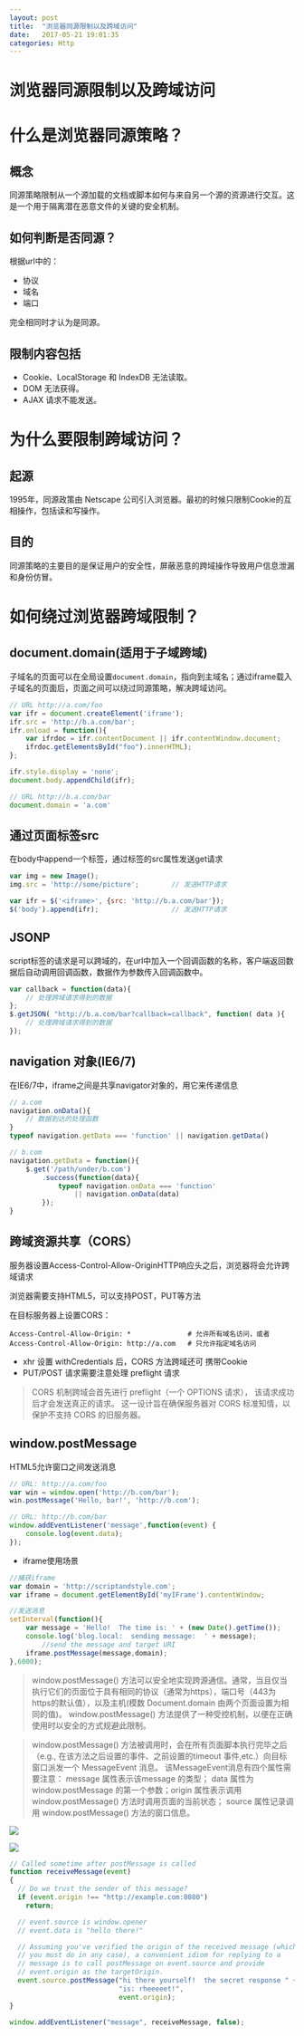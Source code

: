 ```yaml
---
layout: post
title:  "浏览器同源限制以及跨域访问"
date:   2017-05-21 19:01:35
categories: Http
---
```


# 浏览器同源限制以及跨域访问

# 什么是浏览器同源策略？

## 概念

同源策略限制从一个源加载的文档或脚本如何与来自另一个源的资源进行交互。这是一个用于隔离潜在恶意文件的关键的安全机制。

## 如何判断是否同源？

根据url中的：

- 协议
- 域名
- 端口

完全相同时才认为是同源。

## 限制内容包括

- Cookie、LocalStorage 和 IndexDB 无法读取。
- DOM 无法获得。
- AJAX 请求不能发送。

# 为什么要限制跨域访问？

## 起源
1995年，同源政策由 Netscape 公司引入浏览器。最初的时候只限制Cookie的互相操作，包括读和写操作。

## 目的
同源策略的主要目的是保证用户的安全性，屏蔽恶意的跨域操作导致用户信息泄漏和身份仿冒。

# 如何绕过浏览器跨域限制？

## document.domain(适用于子域跨域)

子域名的页面可以在全局设置`document.domain`，指向到主域名；通过iframe载入子域名的页面后，页面之间可以绕过同源策略，解决跨域访问。

```js
// URL http://a.com/foo
var ifr = document.createElement('iframe');
ifr.src = 'http://b.a.com/bar'; 
ifr.onload = function(){
    var ifrdoc = ifr.contentDocument || ifr.contentWindow.document;
    ifrdoc.getElementsById("foo").innerHTML);
};

ifr.style.display = 'none';
document.body.appendChild(ifr);
```

```js
// URL http://b.a.com/bar
document.domain = 'a.com'
```

## 通过页面标签src

在body中append一个标签，通过标签的src属性发送get请求

```js
var img = new Image();
img.src = 'http://some/picture';        // 发送HTTP请求

var ifr = $('<iframe>', {src: 'http://b.a.com/bar'});
$('body').append(ifr);                  // 发送HTTP请求
```
## JSONP

script标签的请求是可以跨域的，在url中加入一个回调函数的名称，客户端返回数据后自动调用回调函数，数据作为参数传入回调函数中。

```js
var callback = function(data){
    // 处理跨域请求得到的数据
};
$.getJSON( "http://b.a.com/bar?callback=callback", function( data ){
    // 处理跨域请求得到的数据
});
```
## navigation 对象(IE6/7)

在IE6/7中，iframe之间是共享navigator对象的，用它来传递信息

```js
// a.com
navigation.onData(){
    // 数据到达的处理函数
}
typeof navigation.getData === 'function' || navigation.getData()
```
```js
// b.com
navigation.getData = function(){
    $.get('/path/under/b.com')
        .success(function(data){
            typeof navigation.onData === 'function'
                || navigation.onData(data)
        });
}
```
## 跨域资源共享（CORS）

服务器设置Access-Control-Allow-OriginHTTP响应头之后，浏览器将会允许跨域请求

浏览器需要支持HTML5，可以支持POST，PUT等方法

在目标服务器上设置CORS：
```
Access-Control-Allow-Origin: *              # 允许所有域名访问，或者
Access-Control-Allow-Origin: http://a.com   # 只允许指定域名访问
```

- xhr 设置 withCredentials 后，CORS 方法跨域还可 携带Cookie
- PUT/POST 请求需要注意处理 preflight 请求
> CORS 机制跨域会首先进行 preflight（一个 OPTIONS 请求）， 该请求成功后才会发送真正的请求。 这一设计旨在确保服务器对 CORS 标准知情，以保护不支持 CORS 的旧服务器。

## window.postMessage

HTML5允许窗口之间发送消息

```js
// URL: http://a.com/foo
var win = window.open('http://b.com/bar');
win.postMessage('Hello, bar!', 'http://b.com'); 
```

```js
// URL: http://b.com/bar
window.addEventListener('message',function(event) {
    console.log(event.data);
});
```
- iframe使用场景

```js
//捕获iframe
var domain = 'http://scriptandstyle.com';
var iframe = document.getElementById('myIFrame').contentWindow;

//发送消息
setInterval(function(){
	var message = 'Hello!  The time is: ' + (new Date().getTime());
	console.log('blog.local:  sending message:  ' + message);
        //send the message and target URI
	iframe.postMessage(message,domain); 
},6000);
```

> window.postMessage() 方法可以安全地实现跨源通信。通常，当且仅当执行它们的页面位于具有相同的协议（通常为https），端口号（443为https的默认值），以及主机(模数 Document.domain 由两个页面设置为相同的值)。 window.postMessage() 方法提供了一种受控机制，以便在正确使用时以安全的方式规避此限制。

> window.postMessage() 方法被调用时，会在所有页面脚本执行完毕之后（e.g., 在该方法之后设置的事件、之前设置的timeout 事件,etc.）向目标窗口派发一个  MessageEvent 消息。 该MessageEvent消息有四个属性需要注意： message 属性表示该message 的类型； data 属性为 window.postMessage 的第一个参数；origin 属性表示调用window.postMessage() 方法时调用页面的当前状态； source 属性记录调用 window.postMessage() 方法的窗口信息。


![](/images/2017-05-21-21-24-05.jpg)


![](/images/2017-05-21-21-26-43.jpg)

```js
// Called sometime after postMessage is called
function receiveMessage(event)
{
  // Do we trust the sender of this message?
  if (event.origin !== "http://example.com:8080")
    return;

  // event.source is window.opener
  // event.data is "hello there!"

  // Assuming you've verified the origin of the received message (which
  // you must do in any case), a convenient idiom for replying to a
  // message is to call postMessage on event.source and provide
  // event.origin as the targetOrigin.
  event.source.postMessage("hi there yourself!  the secret response " +
                           "is: rheeeeet!",
                           event.origin);
}

window.addEventListener("message", receiveMessage, false);
```
